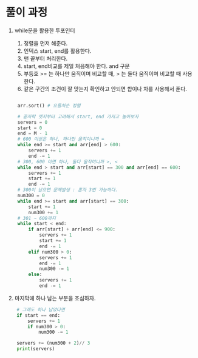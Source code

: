 # 풀이 과정
1. while문을 활용한 투포인터
   1. 정렬을 먼저 해준다.
   2. 인덱스 start, end를 활용한다.
   3. 맨 끝부터 처리한다.
   4. start, end비교를 제일 처음해야 한다. and 구문
   5. 부등호 >= 는 하나만 움직이며 비교할 때, > 는 둘다 움직이며 비교할 때 사용한다.
   6. 같은 구간의 조건이 잘 맞는지 확인하고 안되면 합이나 차를 사용해서 푼다.
   ```python
   
    arr.sort() # 오름차순 정렬
   
    # 끝자락 엣지부터 고려해서 start, end 가지고 놀아보자
    servers = 0
    start = 0
    end = M - 1
    # 600 이상은 하나, 하나만 움직이니까 =
    while end >= start and arr[end] > 600:
        servers += 1
        end -= 1
    # 300, 600 이면 하나, 둘다 움직이니까 >, <
    while end > start and arr[start] == 300 and arr[end] == 600:
        servers += 1
        start += 1
        end -= 1
    # 300이 남으면 문제발생 : 혼자 3번 가능하다.
    num300 = 0
    while end >= start and arr[start] == 300:
        start += 1
        num300 += 1
    # 301 ~ 600까지
    while start < end:
        if arr[start] + arr[end] <= 900:
            servers += 1
            start += 1
            end -= 1
        elif num300 > 0:
            servers += 1
            end -= 1
            num300 -= 1
        else:
            servers += 1
            end -= 1

   ```

2. 마지막에 하나 남는 부분을 조심하자.
```python
    # 그래도 하나 남았다면
    if start == end:
        servers += 1
        if num300 > 0:
            num300 -= 1

    servers += (num300 + 2)// 3
    print(servers)
```